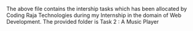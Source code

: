 The above file contains the intership tasks which has been allocated by Coding Raja Technologies during my Internship in the domain of Web Development.
The provided folder is Task 2 : A Music Player
